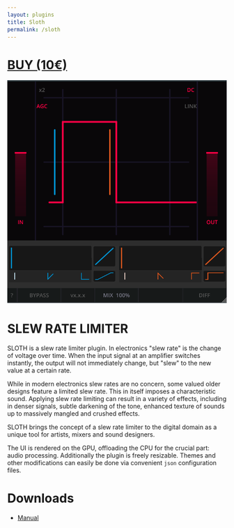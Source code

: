 ```yaml
---
layout: plugins
title: Sloth
permalink: /sloth
---
```


# [BUY (10€)](www.example.org)

![Sloth Screenshot](/assets/images/sloth.png)

# SLEW RATE LIMITER

SLOTH is a slew rate limiter plugin. In electronics "slew rate" is the change of voltage over time. 
When the input signal at an amplifier switches instantly, the output will not immediately change, but "slew" to the new value at a certain rate.

While in modern electronics slew rates are no concern, some valued older designs feature a limited slew rate. 
This in itself imposes a characteristic sound.
Applying slew rate limiting can result in a variety of effects, including in denser signals, subtle darkening of the tone, enhanced texture of sounds up to massively mangled and crushed effects.

SLOTH brings the concept of a slew rate limiter to the digital domain as a unique tool for artists, mixers and sound designers.

The UI is rendered on the GPU, offloading the CPU for the crucial part: audio processing. Additionally the plugin is freely resizable. 
Themes and other modifications can easily be done via convenient `json` configuration files.

# Downloads

* [Manual](assets/manuals/sloth_manual_v0.2.0.pdf)

